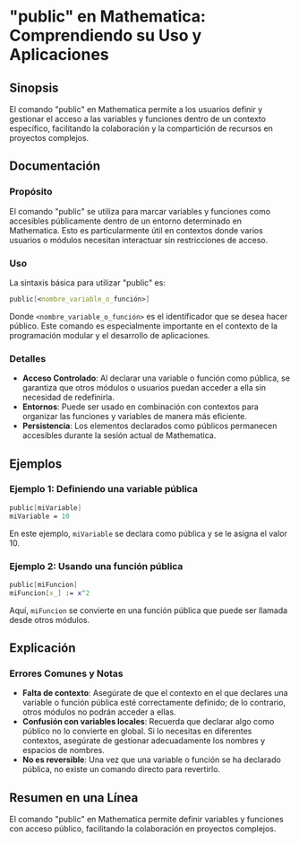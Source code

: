 <!--
Meta Description: # "public" en Mathematica: Comprendiendo su Uso y Aplicaciones ## Sinopsis El comando "public" en Mathematica permite a los usuarios definir y gestion...
Meta Keywords: public, mathematica, una, que, pública
-->

# "public" en Mathematica: Comprendiendo su Uso y Aplicaciones

## Sinopsis
El comando "public" en Mathematica permite a los usuarios definir y gestionar el acceso a las variables y funciones dentro de un contexto específico, facilitando la colaboración y la compartición de recursos en proyectos complejos.

## Documentación
### Propósito
El comando "public" se utiliza para marcar variables y funciones como accesibles públicamente dentro de un entorno determinado en Mathematica. Esto es particularmente útil en contextos donde varios usuarios o módulos necesitan interactuar sin restricciones de acceso.

### Uso
La sintaxis básica para utilizar "public" es:
```mathematica
public[<nombre_variable_o_función>]
```
Donde `<nombre_variable_o_función>` es el identificador que se desea hacer público. Este comando es especialmente importante en el contexto de la programación modular y el desarrollo de aplicaciones.

### Detalles
- **Acceso Controlado**: Al declarar una variable o función como pública, se garantiza que otros módulos o usuarios puedan acceder a ella sin necesidad de redefinirla.
- **Entornos**: Puede ser usado en combinación con contextos para organizar las funciones y variables de manera más eficiente.
- **Persistencia**: Los elementos declarados como públicos permanecen accesibles durante la sesión actual de Mathematica.

## Ejemplos
### Ejemplo 1: Definiendo una variable pública
```mathematica
public[miVariable]
miVariable = 10
```
En este ejemplo, `miVariable` se declara como pública y se le asigna el valor 10.

### Ejemplo 2: Usando una función pública
```mathematica
public[miFuncion]
miFuncion[x_] := x^2
```
Aquí, `miFuncion` se convierte en una función pública que puede ser llamada desde otros módulos.

## Explicación
### Errores Comunes y Notas
- **Falta de contexto**: Asegúrate de que el contexto en el que declares una variable o función pública esté correctamente definido; de lo contrario, otros módulos no podrán acceder a ellas.
- **Confusión con variables locales**: Recuerda que declarar algo como público no lo convierte en global. Si lo necesitas en diferentes contextos, asegúrate de gestionar adecuadamente los nombres y espacios de nombres.
- **No es reversible**: Una vez que una variable o función se ha declarado pública, no existe un comando directo para revertirlo.

## Resumen en una Línea
El comando "public" en Mathematica permite definir variables y funciones con acceso público, facilitando la colaboración en proyectos complejos.